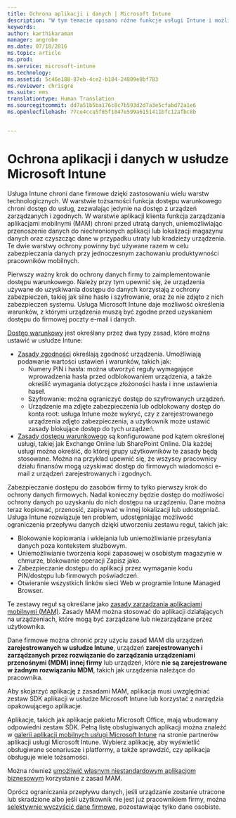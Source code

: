 ```yaml
---
title: Ochrona aplikacji i danych | Microsoft Intune
description: "W tym temacie opisano różne funkcje usługi Intune i możliwości, które są dostępne, aby chronić aplikacje i dane firmy."
keywords: 
author: karthikaraman
manager: angrobe
ms.date: 07/18/2016
ms.topic: article
ms.prod: 
ms.service: microsoft-intune
ms.technology: 
ms.assetid: 5c46e188-87eb-4ce2-b184-24809e8bf783
ms.reviewer: chrisgre
ms.suite: ems
translationtype: Human Translation
ms.sourcegitcommit: dd7a51b5ba176c8c7b593d2d7a3e5cfabd72a1e6
ms.openlocfilehash: 77ce4cca5f85f1847e599a6151411bfc12afbc8b


---
```


# Ochrona aplikacji i danych w usłudze Microsoft Intune


Usługa Intune chroni dane firmowe dzięki zastosowaniu wielu warstw technologicznych.  W warstwie tożsamości funkcja dostępu warunkowego chroni dostęp do usług, zezwalając jedynie na dostęp z urządzeń zarządzanych i zgodnych.  W warstwie aplikacji klienta funkcja zarządzania aplikacjami mobilnymi (MAM) chroni przed utratą danych, uniemożliwiając przenoszenie danych do niechronionych aplikacji lub lokalizacji magazynu danych oraz czyszcząc dane w przypadku utraty lub kradzieży urządzenia.  Te dwie warstwy ochrony powinny być używane razem w celu zabezpieczania danych przy jednoczesnym zachowaniu produktywności pracowników mobilnych.

Pierwszy ważny krok do ochrony danych firmy to zaimplementowanie dostępu warunkowego. Należy przy tym upewnić się, że urządzenia używane do uzyskiwania dostępu do danych korzystają z ochrony zabezpieczeń, takiej jak silne hasło i szyfrowanie, oraz że nie zdjęto z nich zabezpieczeń systemu. Usługa Microsoft Intune daje możliwość określenia warunków, z którymi urządzenia muszą być zgodne przed uzyskaniem dostępu do firmowej poczty e-mail i danych.

[Dostęp warunkowy](restrict-access-to-email-and-o365-services-with-microsoft-intune.md) jest określany przez dwa typy zasad, które można ustawić w usłudze Intune:
- [Zasady zgodności](introduction-to-device-compliance-policies-in-microsoft-intune.md) określają zgodność urządzenia. Umożliwiają podawanie wartości ustawień i warunków, takich jak:
  - Numery PIN i hasła: można utworzyć reguły wymagające wprowadzenia hasła przed odblokowaniem urządzenia, a także określić wymagania dotyczące złożoności hasła i inne ustawienia haseł.
  - Szyfrowanie: można ograniczyć dostęp do szyfrowanych urządzeń.
  - Urządzenie ma zdjęte zabezpieczenia lub odblokowany dostęp do konta root: usługa Intune może wykryć, czy z zarejestrowanego urządzenia zdjęto zabezpieczenia, a użytkownik może ustawić zasady blokujące dostęp do tych urządzeń.
- [Zasady dostępu warunkowego](restrict-access-to-email-and-o365-services-with-microsoft-intune.md) są konfigurowane pod kątem określonej usługi, takiej jak Exchange Online lub SharePoint Online. Dla każdej usługi można określić, do której grupy użytkowników te zasady będą stosowane. Można na przykład upewnić się, że wszyscy pracownicy działu finansów mogą uzyskiwać dostęp do firmowych wiadomości e-mail z urządzeń zarejestrowanych i zgodnych.

Zabezpieczanie dostępu do zasobów firmy to tylko pierwszy krok do ochrony danych firmowych. Nadal konieczny będzie dostęp do możliwości ochrony danych po uzyskaniu do nich dostępu na urządzeniu. Dane można teraz kopiować, przenosić, zapisywać w innej lokalizacji lub udostępniać. Usługa Intune rozwiązuje ten problem, udostępniając możliwość ograniczenia przepływu danych dzięki utworzeniu zestawu reguł, takich jak:
- Blokowanie kopiowania i wklejania lub uniemożliwianie przesyłania danych poza kontekstem służbowym.
- Uniemożliwianie tworzenia kopii zapasowej w osobistym magazynie w chmurze, blokowanie operacji Zapisz jako.
- Zabezpieczanie dostępu do aplikacji przez wymaganie kodu PIN/dostępu lub firmowych poświadczeń.
- Otwieranie wszystkich linków sieci Web w programie Intune Managed Browser.

Te zestawy reguł są określane jako [zasady zarządzania aplikacjami mobilnymi (MAM)](protect-app-data-using-mobile-app-management-policies-with-microsoft-intune.md).  Zasady MAM można stosować do aplikacji działających na urządzeniach, które mogą być zarządzane lub niezarządzane przez użytkownika.  

Dane firmowe można chronić przy użyciu zasad MAM dla urządzeń **zarejestrowanych w usłudze Intune**, urządzeń **zarejestrowanych i zarządzanych przez rozwiązanie do zarządzania urządzeniami przenośnymi (MDM) innej firmy** lub urządzeń, które **nie są zarejestrowane w żadnym rozwiązaniu MDM**, takich jak urządzenia należące do pracownika.

Aby skojarzyć aplikację z zasadami MAM, aplikacja musi uwzględniać zestaw SDK aplikacji w usłudze Microsoft Intune lub korzystać z narzędzia opakowującego aplikacje.

Aplikacje, takich jak aplikacje pakietu Microsoft Office, mają wbudowany odpowiedni zestaw SDK. Pełną listę obsługiwanych aplikacji można znaleźć w [galerii aplikacji mobilnych usługi Microsoft Intune](https://www.microsoft.com/en-us/server-cloud/products/microsoft-intune/partners.aspx) na stronie partnerów aplikacji usługi Microsoft Intune. Wybierz aplikację, aby wyświetlić obsługiwane scenariusze i platformy, a także sprawdzić, czy aplikacja obsługuje wiele tożsamości.

Można również [umożliwić własnym niestandardowym aplikacjom biznesowym](decide-how-to-prepare-apps-for-mobile-application-management-with-microsoft-intune.md) korzystanie z zasad MAM.

Oprócz ograniczania przepływu danych, jeśli urządzanie zostanie utracone lub skradzione albo jeśli użytkownik nie jest już pracownikiem firmy, można [selektywnie wyczyścić dane firmowe](wipe-managed-company-app-data-with-microsoft-intune.md), pozostawiając tylko dane osobiste.



<!--HONumber=Oct16_HO3-->


